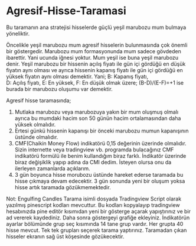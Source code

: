 # Agresif-Hisse-Taramasi

Bu taramanın ana stratejisi hisselerde güçlü yeşil marubozu mum bulmaya yöneliktir.

Öncelikle yeşil marubozu mum agresif hisselerin bulunmasında çok önemli bir göstergedir. Marubozu mum formasyonunda mum sadece gövdeden ibarettir. Yani ucunda iğnesi yoktur. Mum yeşil ise buna yeşil marubozu denir.
Yeşil marubozu bir hissenin açılış fiyatı ile gün içi gördüğü en düşük fiyatın aynı olması ve ayrıca hissenin kapanış fiyatı ile gün içi gördüğü en yüksek fiyatın aynı olması demektir. 
Yani;
B: Kapanış fiyatı,  
D: Açılış fiyatı, 
E: En yüksek,
F: En düşük 
olmak üzere;
(B-D)/(E-F)=+1 ise burada bir marubozu oluşumu var demektir.

Agresif hisse taramasında;
1. Mutlaka marubozu veya marubozuya yakın bir mum oluşmuş olmalı ayrıca bu mumdaki hacim son 50 günün hacim ortalamasından daha yüksek olmalıdır. 
2. Ertesi günkü hissenin kapanışı bir önceki marubozu mumun kapanışının üstünde olmalıdır.
3. CMF(Chaikin Money Flow) indikatörü 0,15 değerinin üzerinde olmalıdır. Sizin internette veya tradingview vb. programda bulacağınız CMF indikatörü formülü ile benim kullandığım biraz farklı. İndikatör üzerinde biraz değişiklik yapıp adına da CMI dedim. İsteyen olursa onu da ilerleyen zamanlarda açıklarım.
4. 3 gün boyunca hisse morubozu üstünde hareket ederse taramada bu hisse çıkmaya devam edecektir. 3 gün sonunda yeni bir oluşum yoksa hisse artık taramada gözükmemektedir.

Not: Engulfing Candles Tarama isimli dosyada Tradingview Script olarak yazılmış pinescript kodları mevcuttur. Bu kodları kopyalayıp tradingview hesabınızda pine editör kısımıdan yeni bir gösterge açarak yapıştırınız ve bir ad vererek kaydediniz. Daha sonra göstergeyi grafiğe ekleyiniz. İndikatörün ayarlar bölümünde grup seç kısımında 14 tane grup vardır. Her grupta 40 hisse mevcut. Tek tek grupları seçerek tarama yaptırınız. Taramadan çıkan hisseler ekranın sağ üst köşesinde gözükecektir.

